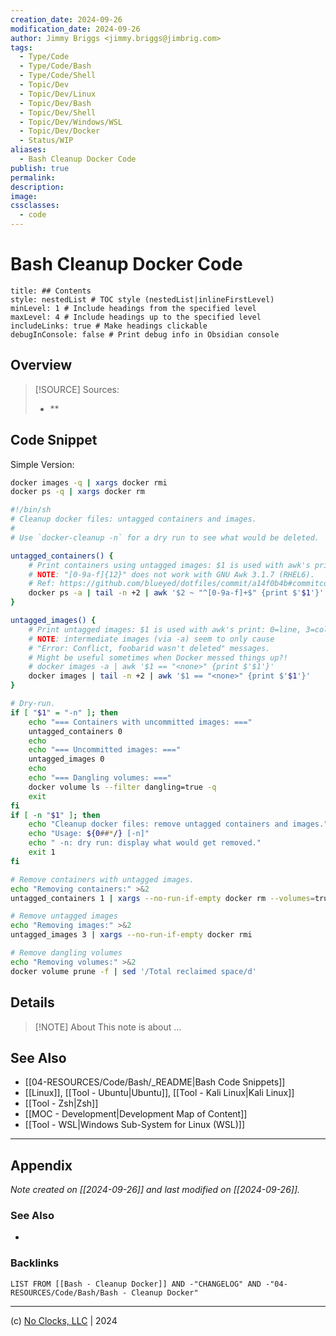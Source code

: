 ```yaml
---
creation_date: 2024-09-26
modification_date: 2024-09-26
author: Jimmy Briggs <jimmy.briggs@jimbrig.com>
tags:
  - Type/Code
  - Type/Code/Bash
  - Type/Code/Shell
  - Topic/Dev
  - Topic/Dev/Linux
  - Topic/Dev/Bash
  - Topic/Dev/Shell
  - Topic/Dev/Windows/WSL
  - Topic/Dev/Docker
  - Status/WIP
aliases:
  - Bash Cleanup Docker Code
publish: true
permalink:
description:
image:
cssclasses:
  - code
---
```


# Bash Cleanup Docker Code

```table-of-contents
title: ## Contents 
style: nestedList # TOC style (nestedList|inlineFirstLevel)
minLevel: 1 # Include headings from the specified level
maxLevel: 4 # Include headings up to the specified level
includeLinks: true # Make headings clickable
debugInConsole: false # Print debug info in Obsidian console
```

## Overview

> [!SOURCE] Sources:
> - **

## Code Snippet

Simple Version:

```bash
docker images -q | xargs docker rmi
docker ps -q | xargs docker rm
```

```bash
#!/bin/sh
# Cleanup docker files: untagged containers and images.
#
# Use `docker-cleanup -n` for a dry run to see what would be deleted.

untagged_containers() {
    # Print containers using untagged images: $1 is used with awk's print: 0=line, 1=column 1.
    # NOTE: "[0-9a-f]{12}" does not work with GNU Awk 3.1.7 (RHEL6).
    # Ref: https://github.com/blueyed/dotfiles/commit/a14f0b4b#commitcomment-6736470
    docker ps -a | tail -n +2 | awk '$2 ~ "^[0-9a-f]+$" {print $'$1'}'
}

untagged_images() {
    # Print untagged images: $1 is used with awk's print: 0=line, 3=column 3.
    # NOTE: intermediate images (via -a) seem to only cause
    # "Error: Conflict, foobarid wasn't deleted" messages.
    # Might be useful sometimes when Docker messed things up?!
    # docker images -a | awk '$1 == "<none>" {print $'$1'}'
    docker images | tail -n +2 | awk '$1 == "<none>" {print $'$1'}'
}

# Dry-run.
if [ "$1" = "-n" ]; then
    echo "=== Containers with uncommitted images: ==="
    untagged_containers 0
    echo
    echo "=== Uncommitted images: ==="
    untagged_images 0
    echo
    echo "=== Dangling volumes: ==="
    docker volume ls --filter dangling=true -q
    exit
fi
if [ -n "$1" ]; then
    echo "Cleanup docker files: remove untagged containers and images."
    echo "Usage: ${0##*/} [-n]"
    echo " -n: dry run: display what would get removed."
    exit 1
fi

# Remove containers with untagged images.
echo "Removing containers:" >&2
untagged_containers 1 | xargs --no-run-if-empty docker rm --volumes=true

# Remove untagged images
echo "Removing images:" >&2
untagged_images 3 | xargs --no-run-if-empty docker rmi

# Remove dangling volumes
echo "Removing volumes:" >&2
docker volume prune -f | sed '/Total reclaimed space/d'
```

## Details

> [!NOTE] About
> This note is about ...

## See Also

- [[04-RESOURCES/Code/Bash/_README|Bash Code Snippets]]
- [[Linux]], [[Tool - Ubuntu|Ubuntu]], [[Tool - Kali Linux|Kali Linux]]
- [[Tool - Zsh|Zsh]]
- [[MOC - Development|Development Map of Content]]
- [[Tool - WSL|Windows Sub-System for Linux (WSL)]]

***

## Appendix

*Note created on [[2024-09-26]] and last modified on [[2024-09-26]].*

### See Also

- 

### Backlinks

```dataview
LIST FROM [[Bash - Cleanup Docker]] AND -"CHANGELOG" AND -"04-RESOURCES/Code/Bash/Bash - Cleanup Docker"
```

***

(c) [No Clocks, LLC](https://github.com/noclocks) | 2024